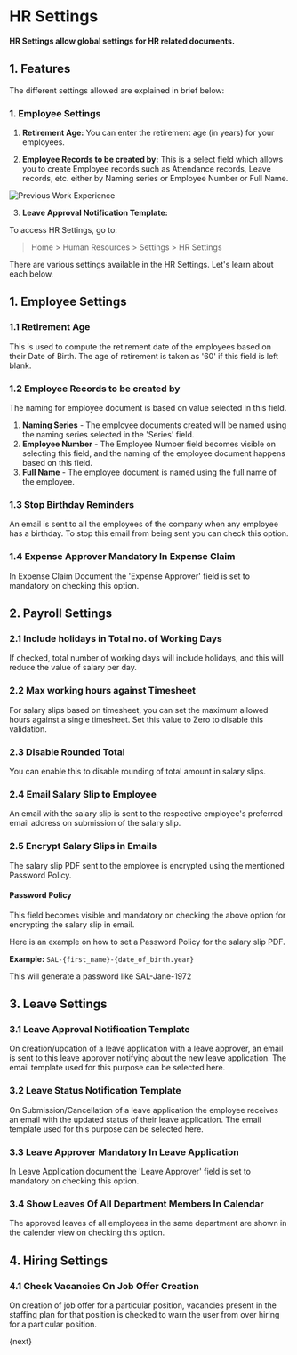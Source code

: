 <!-- add-breadcrumbs -->
<!-- title: HR Settings -->

# HR Settings

**HR Settings allow global settings for HR related documents.**

## 1. Features

The different settings allowed are explained in brief below:

### 1. Employee Settings

1. **Retirement Age:** You can enter the retirement age (in years) for your employees. 

2. **Employee Records to be created by:** This is a select field which allows you to create Employee records such as Attendance records, Leave records, etc. either by Naming series or Employee Number or Full Name.  

<img class="screenshot" alt="Previous Work Experience" src="{{docs_base_url}}/assets/img/human-resources/hr-settings1.png">

3. **Leave Approval Notification Template:** 

 



To access HR Settings, go to:
> Home > Human Resources > Settings > HR Settings

There are various settings available in the HR Settings. Let's learn about each below.

## 1. Employee Settings


### 1.1 Retirement Age
This is used to compute the retirement date of the employees based on their Date of Birth. The age of retirement is taken as '60' if this field is left blank.


### 1.2 Employee Records to be created by
The naming for employee document is based on value selected in this field.

1. **Naming Series** - The employee documents created will be named using the naming series selected in the 'Series' field.
2. **Employee Number** - The Employee Number field becomes visible on selecting this field, and the naming of the employee document happens based on this field.
3. **Full Name** - The employee document is named using the full name of the employee.


### 1.3 Stop Birthday Reminders
An email is sent to all the employees of the company when any employee has a birthday. To stop this email from being sent you can check this option.

### 1.4 Expense Approver Mandatory In Expense Claim
In Expense Claim Document the 'Expense Approver' field is set to mandatory on checking this option.

## 2. Payroll Settings


### 2.1 Include holidays in Total no. of Working Days
If checked, total number of working days will include holidays, and this will reduce the value of salary per day.

### 2.2 Max working hours against Timesheet
For salary slips based on timesheet, you can set the maximum allowed hours against a single timesheet. Set this value to Zero to disable this validation.

### 2.3 Disable Rounded Total
You can enable this to disable rounding of total amount in salary slips.

### 2.4 Email Salary Slip to Employee
An email with the salary slip is sent to the respective employee's preferred email address on submission of the salary slip.

### 2.5 Encrypt Salary Slips in Emails
The salary slip PDF sent to the employee is encrypted using the mentioned Password Policy.

#### Password Policy
This field becomes visible and mandatory on checking the above option for encrypting the salary slip in email.

Here is an example on how to set a Password Policy for the salary slip PDF.

**Example:** `SAL-{first_name}-{date_of_birth.year}`

This will generate a password like SAL-Jane-1972

## 3. Leave Settings

### 3.1 Leave Approval Notification Template
On creation/updation of a leave application with a leave approver, an email is sent to this leave approver notifying about the new leave application. The email template used for this purpose can be selected here.

### 3.2 Leave Status Notification Template
On Submission/Cancellation of a leave application the employee receives an email with the updated status of their leave application. The email template used for this purpose can be selected here.

### 3.3 Leave Approver Mandatory In Leave Application
In Leave Application document the 'Leave Approver' field is set to mandatory on checking this option.

### 3.4 Show Leaves Of All Department Members In Calendar
The approved leaves of all employees in the same department are shown in the calender view on checking this option.

## 4. Hiring Settings

### 4.1 Check Vacancies On Job Offer Creation
On creation of job offer for a particular position, vacancies present in the staffing plan for that position is checked to warn the user from over hiring for a particular position.

{next}
